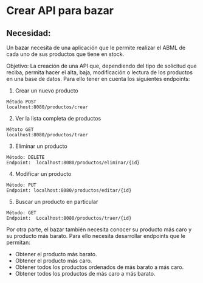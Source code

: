 # Crear API para bazar

## Necesidad:

Un bazar necesita de una aplicación que le permite realizar el ABML de cada uno de sus productos que tiene en stock.

Objetivo:
La creación de una API que, dependiendo del tipo de solicitud que reciba, permita hacer el alta, baja, modificación o lectura de los productos en una base de datos. Para ello tener en cuenta los siguientes endpoints:

1. Crear un nuevo producto
```
Método POST
localhost:8080/productos/crear
```
2. Ver la lista completa de productos
```
Métoto GET
localhost:8080/productos/traer
```
3. Eliminar un producto
```
Método: DELETE
Endpoint:  localhost:8080/productos/eliminar/{id}
```
4. Modificar un producto
```
Método: PUT
Endpoint: localhost:8080/productos/editar/{id}
```
5. Buscar un producto en particular
```
Método: GET
Endpoint:  Localhost:8080/productos/traer/{id}
```
Por otra parte, el bazar también necesita conocer su producto más caro y su producto más barato. Para ello necesita desarrollar endpoints que le permitan:

* Obtener el producto más barato.
* Obtener el producto más caro.
* Obtener todos los productos ordenados de más barato a más caro.
* Obtener todos los productos de más caro a más barato.
